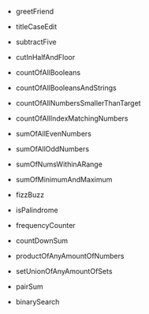 * greetFriend
* titleCaseEdit
* subtractFive
* cutInHalfAndFloor

* countOfAllBooleans
* countOfAllBooleansAndStrings
* countOfAllNumbersSmallerThanTarget
* countOfAllIndexMatchingNumbers

* sumOfAllEvenNumbers
* sumOfAllOddNumbers
* sumOfNumsWithinARange
* sumOfMinimumAndMaximum

* fizzBuzz
* isPalindrome
* frequencyCounter
* countDownSum

* productOfAnyAmountOfNumbers
* setUnionOfAnyAmountOfSets
* pairSum
* binarySearch